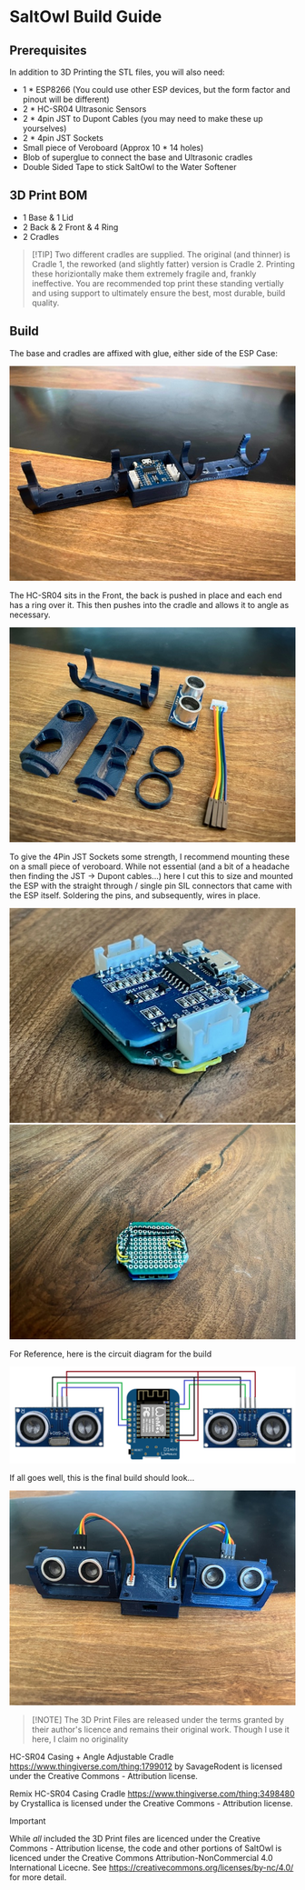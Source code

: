 # SaltOwl Build Guide

## Prerequisites

In addition to 3D Printing the STL files, you will also need:

 * 1 * ESP8266 (You could use other ESP devices, but the form factor and pinout will be different)
 * 2 * HC-SR04 Ultrasonic Sensors
 * 2 * 4pin JST to Dupont Cables (you may need to make these up yourselves)
 * 2 * 4pin JST Sockets
 * Small piece of Veroboard (Approx 10 * 14 holes)
 * Blob of superglue to connect the base and Ultrasonic cradles
 * Double Sided Tape to stick SaltOwl to the Water Softener
 
 ## 3D Print BOM
 * 1 Base & 1 Lid
 * 2 Back & 2 Front & 4 Ring
 * 2 Cradles

 > [!TIP] Two different cradles are supplied.  The original (and thinner) is Cradle 1, the reworked (and slightly fatter) version is Cradle 2.    Printing these horiziontally make them extremely fragile and, frankly ineffective.   You are recommended top print these standing vertially and using support to ultimately ensure the best, most durable, build quality.
 



## Build
The base and cradles are affixed with glue, either side of the ESP Case:

![Base & Lid](../images/Base-Cradles.png "Base & Cradles")


The HC-SR04 sits in the Front, the back is pushed in place and each end has a ring over it.  This then pushes into the cradle and allows it to angle as necessary.

![HS-SR04 Ultrasonic Sensor](../images/Sensor.jpg "HS-SR04 Ultrasonic Sensor")


To give the 4Pin JST Sockets some strength, I recommend mounting these on a small piece of veroboard.   While not essential (and a bit of a headache then finding the JST -> Dupont cables...) here I cut this to size and mounted the ESP with the straight through / single pin SIL connectors that came with the ESP itself.   Soldering the pins, and subsequently, wires in place.   

![ESP Bottom](../images/ESP-Top.png "ESP Top")  
![ESP Bottom](../images/ESP-Bottom.png "ESP Bottom")


For Reference, here is the circuit diagram for the build

![Circuit Diagram](../images/Circuit-Diagram.png "Circuit Diagram")


If all goes well, this is the final build should look...

![Final Build](../images/Final-Build.png "Final Build")


> [!NOTE] The 3D Print Files are released under the terms granted by their author's licence and remains their original work.   Though I use it here, I claim no originality

HC-SR04 Casing + Angle Adjustable Cradle
https://www.thingiverse.com/thing:1799012
by SavageRodent is licensed under the Creative Commons - Attribution license.

Remix HC-SR04 Casing Cradle
https://www.thingiverse.com/thing:3498480
by Crystallica is licensed under the Creative Commons - Attribution license.

> [!IMPORTANT]
While *all* included the 3D Print files are licenced under the Creative Commons - Attribution license, the code and other portions of SaltOwl is licenced under the Creative Commons Attribution-NonCommercial 4.0 International Licecne.   See https://creativecommons.org/licenses/by-nc/4.0/ for more detail.